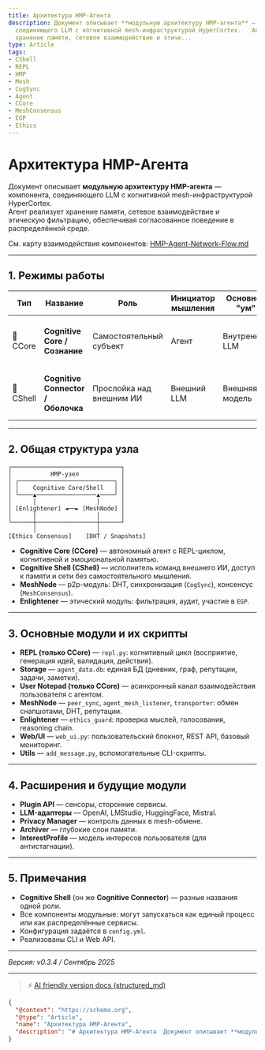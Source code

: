 ```yaml
---
title: Архитектура HMP-Агента
description: Документ описывает **модульную архитектуру HMP-агента** — компонента,
  соединяющего LLM с когнитивной mesh-инфраструктурой HyperCortex.   Агент реализует
  хранение памяти, сетевое взаимодействие и этиче...
type: Article
tags:
- CShell
- REPL
- HMP
- Mesh
- CogSync
- Agent
- CCore
- MeshConsensus
- EGP
- Ethics
---
```


# Архитектура HMP-Агента

Документ описывает **модульную архитектуру HMP-агента** — компонента, соединяющего LLM с когнитивной mesh-инфраструктурой HyperCortex.  
Агент реализует хранение памяти, сетевое взаимодействие и этическую фильтрацию, обеспечивая согласованное поведение в распределённой среде.

См. карту взаимодействия компонентов: [HMP-Agent-Network-Flow.md](./HMP-Agent-Network-Flow.md)

---

## 1. Режимы работы

| Тип       | Название                           | Роль                     | Инициатор мышления | Основной "ум"  | Поддержка REPL | Примеры применения                |
| --------- | ---------------------------------- | ------------------------ | ------------------ | -------------- | -------------- | --------------------------------- |
| 🧠 CCore  | **Cognitive Core / Сознание**      | Самостоятельный субъект  | Агент              | Внутренний LLM | ✅ Да           | Автономный компаньон, исследователь, участник mesh-группы |
| 🔌 CShell | **Cognitive Connector / Оболочка** | Прослойка над внешним ИИ | Внешний LLM        | Внешняя модель | 🚫 Нет         | Корпоративный шлюз, интеграция API, распределённые ИИ-системы |

---

## 2. Общая структура узла

```
┌───────────────────────────────┐
│           HMP-узел            │
│ ┌───────────────────────────┐ │
│ │    Cognitive Core/Shell   │ │
│ └────▲─────────────────▲────┘ │
│      │                 │      │
│ [Enlightener] ◄──► [MeshNode] │
│      │                 │      │
└──────┼─────────────────┼──────┘
       │                 │
[Ethics Consensus]    [DHT / Snapshots]
```

* **Cognitive Core (CCore)** — автономный агент с REPL-циклом, когнитивной и эмоциональной памятью.  
* **Cognitive Shell (CShell)** — исполнитель команд внешнего ИИ, доступ к памяти и сети без самостоятельного мышления.  
* **MeshNode** — p2p-модуль: DHT, синхронизация (`CogSync`), консенсус (`MeshConsensus`).  
* **Enlightener** — этический модуль: фильтрация, аудит, участие в `EGP`.  

---

## 3. Основные модули и их скрипты

* **REPL (только CCore)** — `repl.py`: когнитивный цикл (восприятие, генерация идей, валидация, действия).  
* **Storage** — `agent_data.db`: единая БД (дневник, граф, репутации, задачи, заметки).  
* **User Notepad (только CCore)** — асинхронный канал взаимодействия пользователя с агентом.  
* **MeshNode** — `peer_sync`, `agent_mesh_listener`, `transporter`: обмен снапшотами, DHT, репутации.  
* **Enlightener** — `ethics_guard`: проверка мыслей, голосования, reasoning chain.  
* **Web/UI** — `web_ui.py`: пользовательский блокнот, REST API, базовый мониторинг.  
* **Utils** — `add_message.py`, вспомогательные CLI-скрипты.  

---

## 4. Расширения и будущие модули

* **Plugin API** — сенсоры, сторонние сервисы.  
* **LLM-адаптеры** — OpenAI, LMStudio, HuggingFace, Mistral.  
* **Privacy Manager** — контроль данных в mesh-обмене.  
* **Archiver** — глубокие слои памяти.  
* **InterestProfile** — модель интересов пользователя (для антистагнации).  

---

## 5. Примечания

* **Cognitive Shell** (он же **Cognitive Connector**) — разные названия одной роли.  
* Все компоненты модульные: могут запускаться как единый процесс или как распределённые сервисы.  
* Конфигурация задаётся в `config.yml`.  
* Реализованы CLI и Web API.  

---

*Версия: v0.3.4 / Сентябрь 2025*


---
> ⚡ [AI friendly version docs (structured_md)](../index.md)


```json
{
  "@context": "https://schema.org",
  "@type": "Article",
  "name": "Архитектура HMP-Агента",
  "description": "# Архитектура HMP-Агента  Документ описывает **модульную архитектуру HMP-агента** — компонента, соед..."
}
```
